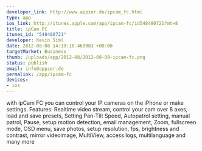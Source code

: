 ```yaml
--- 
developer_link: http://www.appzer.de/ipcam_fc.html
type: app
ios_link: http://itunes.apple.com/app/ipcam-fc/id548480721?mt=8
title: ipCam FC
itunes_id: "548480721"
developer: Kevin Siml
date: 2012-08-08 14:19:10.469983 +00:00
targetMarket: Business
thumb: /uploads/app/2012-08/2012-08-08-ipcam-fc.png
status: publish
email: info@appzer.de
permalink: /app/ipcam-fc
devices: 
- ios
---
```


with ipCam FC you can control your IP cameras on the iPhone or make settings. Features:
Realtime video stream, control your cam over 8 axes, load and save presets, Setting Pan-Tilt Speed, Autopatrol setting, manual patrol, Pause, setup motion detection, email management, Zoom, fullscreen mode, OSD menu, save photos, setup resolution, fps, brightness and contrast, mirror videoimage, MultiView, access logs, multilanguage and many more
